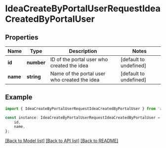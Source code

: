 # IdeaCreateByPortalUserRequestIdeaCreatedByPortalUser


## Properties

Name | Type | Description | Notes
------------ | ------------- | ------------- | -------------
**id** | **number** | ID of the portal user who created the idea | [default to undefined]
**name** | **string** | Name of the portal user who created the idea | [default to undefined]

## Example

```typescript
import { IdeaCreateByPortalUserRequestIdeaCreatedByPortalUser } from 'aha-js';

const instance: IdeaCreateByPortalUserRequestIdeaCreatedByPortalUser = {
    id,
    name,
};
```

[[Back to Model list]](../README.md#documentation-for-models) [[Back to API list]](../README.md#documentation-for-api-endpoints) [[Back to README]](../README.md)
